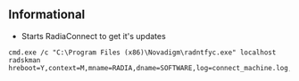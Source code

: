 ## Informational
- Starts RadiaConnect to get it's updates

```
cmd.exe /c "C:\Program Files (x86)\Novadigm\radntfyc.exe" localhost radskman hreboot=Y,context=M,mname=RADIA,dname=SOFTWARE,log=connect_machine.log,logsize=10000000,uid=$MACHINE,cat=prompt,rtimeout=120,sendcat=Y,ask=Y,cop=Y,MNT=Y,jobid=CONNECT_ICON
```
